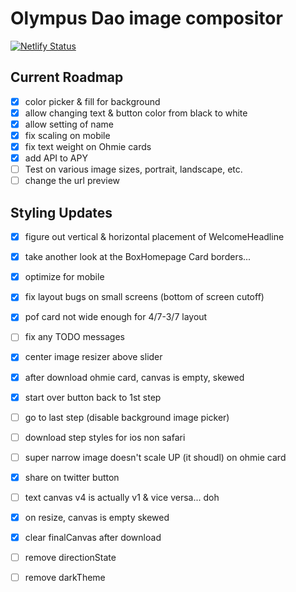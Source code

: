 # Olympus Dao image compositor

[![Netlify Status](https://api.netlify.com/api/v1/badges/92a140a3-d170-4b8f-b19c-30cc2ebf1e90/deploy-status)](https://app.netlify.com/sites/sharp-lichterman-549b48/deploys)

## Current Roadmap

- [x] color picker & fill for background
- [x] allow changing text & button color from black to white
- [x] allow setting of name
- [x] fix scaling on mobile
- [X] fix text weight on Ohmie cards
- [X] add API to APY
- [ ] Test on various image sizes, portrait, landscape, etc.
- [ ] change the url preview

## Styling Updates

- [X] figure out vertical & horizontal placement of WelcomeHeadline
- [X] take another look at the BoxHomepage Card borders...

- [X] optimize for mobile
- [X] fix layout bugs on small screens (bottom of screen cutoff)
- [X] pof card not wide enough for 4/7-3/7 layout
- [ ] fix any TODO messages

- [X] center image resizer above slider
- [X] after download ohmie card, canvas is empty, skewed

- [X] start over button back to 1st step
- [ ] go to last step (disable background image picker)
- [ ] download step styles for ios non safari
- [ ] super narrow image doesn't scale UP (it shoudl) on ohmie card

- [X] share on twitter button

- [ ] text canvas v4 is actually v1 & vice versa... doh

- [X] on resize, canvas is empty skewed
- [X] clear finalCanvas after download

- [ ] remove directionState
- [ ] remove darkTheme